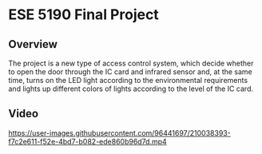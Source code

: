 # ESE 5190 Final Project 


##  Overview
The project is a new type of access control system, which decide whether to open the door through the IC card and infrared sensor and, at the same time, turns on the LED light according to the environmental requirements and lights up different colors of lights according to the level of the IC card.

##  Video
https://user-images.githubusercontent.com/96441697/210038393-f7c2e611-f52e-4bd7-b082-ede860b96d7d.mp4

